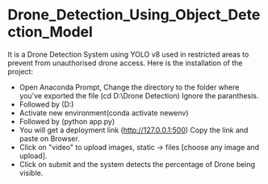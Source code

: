 # Drone_Detection_Using_Object_Detection_Model
It is a Drone Detection System using YOLO v8 used in restricted areas to prevent from unauthorised drone access.
 Here is the installation of the project:
   * Open Anaconda Prompt, Change the directory to the folder where you've exported the file (cd D:\Drone Detection) Ignore the paranthesis.
   * Followed by (D:)
   * Activate new environment(conda activate newenv)
   * Followed by (python app.py)
   * You will get a deployment link (http://127.0.0.1:500) Copy the link and paste on Browser.
   * Click on "video" to upload images, static -> files [choose any image and  upload].
   * Click on submit and the system detects the percentage of Drone being visible.
